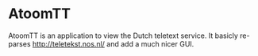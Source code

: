 # AtoomTT 

AtoomTT is an application to view the Dutch teletext service.
It basicly re-parses http://teletekst.nos.nl/ and add a much
nicer GUI.
